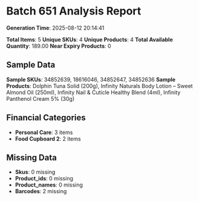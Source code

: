 # Batch 651 Analysis Report

**Generation Time**: 2025-08-12 20:14:41

**Total Items**: 5
**Unique SKUs**: 4
**Unique Products**: 4
**Total Available Quantity**: 189.00
**Near Expiry Products**: 0

## Sample Data
**Sample SKUs**: 34852639, 18616046, 34852647, 34852636
**Sample Products**: Dolphin Tuna Solid (200g), Infinity Naturals Body Lotion – Sweet Almond Oil (250ml), Infinity Nail & Cuticle Healthy Blend (4ml), Infinity Panthenol Cream 5% (30g)

## Financial Categories
- **Personal Care**: 3 items
- **Food Cupboard 2**: 2 items

## Missing Data
- **Skus**: 0 missing
- **Product_ids**: 0 missing
- **Product_names**: 0 missing
- **Barcodes**: 2 missing

